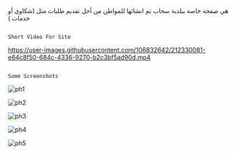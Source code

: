 هي صفحة خاصة ببلدية سحاب تم انشائها للمواطن من أجل تقديم طلبات مثل (شكاوي أو خدمات )


                                                                      Short Video For Site
https://user-images.githubusercontent.com/106832642/212330081-e64c8f50-684c-4336-9270-b2c3bf5ad90d.mp4



                                                                       Some Screenshots 

![ph1](https://user-images.githubusercontent.com/106832642/212326260-1de9278b-e0f2-4e13-adc3-e8e8e6bcf644.png)

![ph2](https://user-images.githubusercontent.com/106832642/212326328-1f44e218-0c08-4e43-b6a9-c855a4b6135d.png)

![ph3](https://user-images.githubusercontent.com/106832642/212326329-40cee405-bb17-42aa-83c0-0be3817f2917.png)

![ph4](https://user-images.githubusercontent.com/106832642/212326312-2f14a960-fc4c-404e-b9ac-56bcb108ca21.png)

![ph5](https://user-images.githubusercontent.com/106832642/212326319-f807b7e5-def5-4b25-8afe-bb6325eb11b4.png)
